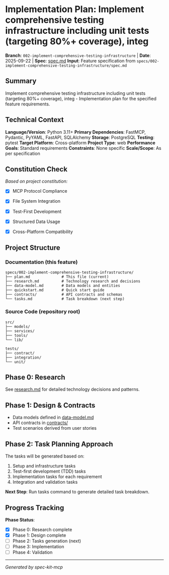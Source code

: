 # Implementation Plan: Implement comprehensive testing infrastructure including unit tests (targeting 80%+ coverage), integ

**Branch**: `002-implement-comprehensive-testing-infrastructure` | **Date**: 2025-09-22 | **Spec**: [spec.md](spec.md)
**Input**: Feature specification from `specs/002-implement-comprehensive-testing-infrastructure/spec.md`

## Summary

Implement comprehensive testing infrastructure including unit tests (targeting 80%+ coverage), integ - Implementation plan for the specified feature requirements.

## Technical Context

**Language/Version**: Python 3.11+
**Primary Dependencies**: FastMCP, Pydantic, PyYAML, FastAPI, SQLAlchemy
**Storage**: PostgreSQL
**Testing**: pytest
**Target Platform**: Cross-platform
**Project Type**: web
**Performance Goals**: Standard requirements
**Constraints**: None specific
**Scale/Scope**: As per specification

## Constitution Check

*Based on project constitution:*

- [x] MCP Protocol Compliance
- [x] File System Integration
- [x] Test-First Development
- [x] Structured Data Usage
- [x] Cross-Platform Compatibility


## Project Structure

### Documentation (this feature)
```
specs/002-implement-comprehensive-testing-infrastructure/
├── plan.md              # This file (current)
├── research.md          # Technology research and decisions
├── data-model.md        # Data models and entities
├── quickstart.md        # Quick start guide
├── contracts/           # API contracts and schemas
└── tasks.md             # Task breakdown (next step)
```

### Source Code (repository root)
```
src/
├── models/
├── services/
├── tools/
└── lib/

tests/
├── contract/
├── integration/
└── unit/
```

## Phase 0: Research

See [research.md](research.md) for detailed technology decisions and patterns.

## Phase 1: Design & Contracts

- Data models defined in [data-model.md](data-model.md)
- API contracts in [contracts/](contracts/)
- Test scenarios derived from user stories

## Phase 2: Task Planning Approach

The tasks will be generated based on:
1. Setup and infrastructure tasks
2. Test-first development (TDD) tasks
3. Implementation tasks for each requirement
4. Integration and validation tasks

**Next Step**: Run tasks command to generate detailed task breakdown.

## Progress Tracking

**Phase Status**:
- [x] Phase 0: Research complete
- [x] Phase 1: Design complete
- [ ] Phase 2: Tasks generation (next)
- [ ] Phase 3: Implementation
- [ ] Phase 4: Validation

---
*Generated by spec-kit-mcp*

